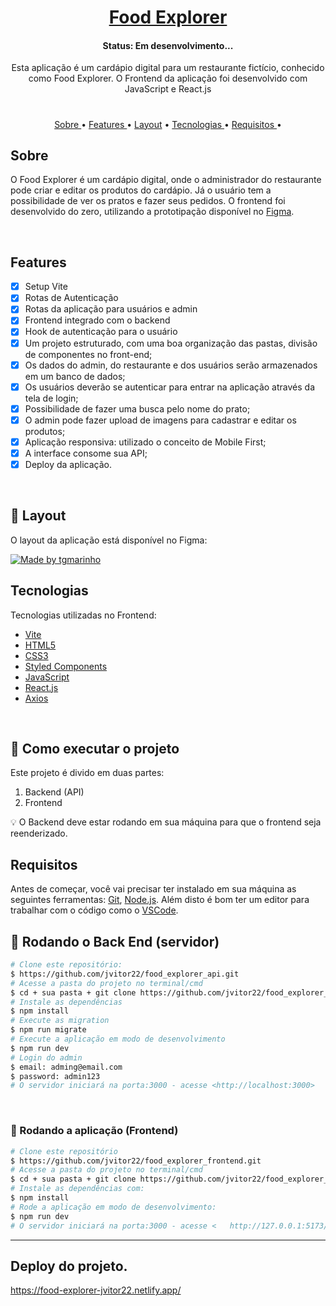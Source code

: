 <h1 align="center">
    <a href="#"> Food Explorer </a>
</h1>

<h4 align="center"> 
	 Status: Em desenvolvimento...
</h4>

<p align="center"> Esta aplicação é um cardápio digital para um restaurante fictício, conhecido como Food Explorer. O Frontend da aplicação foi desenvolvido com JavaScript e React.js </p>

#

<p align="center">
   <a href="#sobre">Sobre </a> •
   <a href="#features"> Features </a> •
   <a href="#-layout">Layout</a> •
   <a href="#tecnologias"> Tecnologias </a> •
   <a href="#requisitos"> Requisitos </a> •
</p>

## Sobre

O Food Explorer é um cardápio digital, onde o administrador do restaurante pode criar e editar os produtos do cardápio. Já o usuário tem a possibilidade de ver os pratos e fazer seus pedidos.
O frontend foi desenvolvido do zero, utilizando a prototipação disponível no <a href="https://www.figma.com/file/xP2dFPdN2Yc7JWJr7wDC2X/food-explorer-v2-(Community)?type=design&node-id=201-1532&t=jqnK9ldtRr9wHFSC-0">Figma</a>.

<br/>

## Features

- [x] Setup Vite
- [x] Rotas de Autenticação
- [x] Rotas da aplicação para usuários e admin
- [x] Frontend integrado com o backend
- [x] Hook de autenticação para o usuário
- [x] Um projeto estruturado, com uma boa organização das pastas, divisão de componentes no front-end;
- [x] Os dados do admin, do restaurante e dos usuários serão armazenados em um banco de dados;
- [x] Os usuários deverão se autenticar para entrar na aplicação através da tela de login;
- [x] Possibilidade de fazer uma busca pelo nome do prato;
- [x] O admin pode fazer upload de imagens para cadastrar e editar os produtos;
- [x] Aplicação responsiva: utilizado o conceito de Mobile First;
- [X] A interface consome sua API;
- [x] Deploy da aplicação.

<br/>

## 🎨 Layout

O layout da aplicação está disponível no Figma:

<a href="https://www.figma.com/file/xP2dFPdN2Yc7JWJr7wDC2X/food-explorer-v2-(Community)?type=design&node-id=201-1532&t=jqnK9ldtRr9wHFSC-0">
  <img alt="Made by tgmarinho" src="https://img.shields.io/badge/Acessar%20Layout%20-Figma-%2304D361">
</a>

<br/>

## Tecnologias

Tecnologias utilizadas no Frontend:

- [Vite](https://vitejs.dev/)
- [HTML5](https://www.w3schools.com/html/default.asp)
- [CSS3](https://www.w3schools.com/css/default.asp)
- [Styled Components](https://styled-components.com/)
- [JavaScript](https://www.w3schools.com/js/)
- [React.js](https://pt-br.reactjs.org/)
- [Axios](https://axios-http.com/ptbr/)

<br/>

## 🚀 Como executar o projeto

Este projeto é divido em duas partes:
1. Backend (API) 
2. Frontend 

💡 O Backend deve estar rodando em sua máquina para que o frontend seja reenderizado.

## Requisitos

Antes de começar, você vai precisar ter instalado em sua máquina as seguintes ferramentas:
[Git](https://git-scm.com), [Node.js](https://nodejs.org/en/). 
Além disto é bom ter um editor para trabalhar com o código como o [VSCode](https://code.visualstudio.com/).

## 🎲 Rodando o Back End (servidor)

```bash
# Clone este repositório:
$ https://github.com/jvitor22/food_explorer_api.git
# Acesse a pasta do projeto no terminal/cmd
$ cd + sua pasta + git clone https://github.com/jvitor22/food_explorer_api.git
# Instale as dependências
$ npm install
# Execute as migration
$ npm run migrate
# Execute a aplicação em modo de desenvolvimento
$ npm run dev
# Login do admin
$ email: adming@email.com
$ password: admin123
# O servidor iniciará na porta:3000 - acesse <http://localhost:3000>
```

<br/>

### 🎲 Rodando a aplicação (Frontend)

```bash
# Clone este repositório
$ https://github.com/jvitor22/food_explorer_frontend.git
# Acesse a pasta do projeto no terminal/cmd
$ cd + sua pasta + git clone https://github.com/jvitor22/food_explorer_frontend.git
# Instale as dependências com:
$ npm install
# Rode a aplicação em modo de desenvolvimento:
$ npm run dev
# O servidor iniciará na porta:3000 - acesse <   http://127.0.0.1:5173/ >
```

---
## Deploy do projeto.
https://food-explorer-jvitor22.netlify.app/
